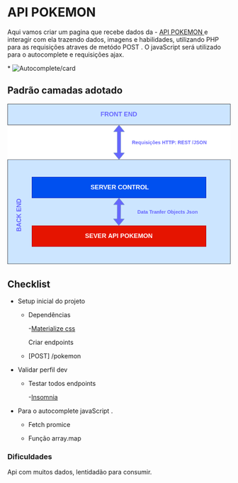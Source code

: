 # API POKEMON

Aqui vamos criar um pagina que recebe dados da - [API POKEMON ](https://pokeapi.co) e interagir com ela trazendo dados, imagens e habilidades, utilizando PHP para as requisições atraves de metódo POST . O javaScript será utilizado para o autocomplete e requisições ajax.



\* ![Autocomplete/card](https://github.com/sandrosa1/api-fatec/blob/main/public/projeto.gif)



## Padrão camadas adotado

  ![Autocomplete/card](https://github.com/sandrosa1/api-fatec/blob/main/public/fluxodedados.png)

## Checklist

- Setup inicial do projeto

  - Dependências

    -[Materialize css](https://materializecss.com/getting-started.html)

    Criar endpoints

  - [POST] /pokemon

    

- Validar perfil dev

  - Testar todos endpoints

    -[Insomnia](https://insomnia.rest/download)

* Para o autocomplete javaScript .

  * Fetch promice 

  * Função array.map

     
### Dificuldades

Api com muitos dados, lentidadão para consumir.